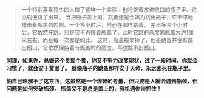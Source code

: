 >一个特别喜爱昆虫的人做了这样一个实验：他将跳蚤放进敞口的瓶子里，它立刻便跳了出来。
当把瓶子盖上时，跳蚤还是会竭力跳出瓶子，它不停地撞击着瓶盖的内侧。一个多小时后，他还在那样跳着。
差不多三个小时后，它依然在跳，只是它不再撞着瓶盖了，此时它跳的高度离瓶盖大约1厘米左右，而且每一次都是如此。
这时，瓶盖被拿掉了，但是跳蚤并没有跳出瓶口，它依然保持着有瓶盖时的高度，再也跳不出瓶口。 

**同理，如果你，总嫌这个贵那个贵，你又不努力改变现状，过了一段时间，你就会习惯了，就会安于贫困了。
就像瓶子的跳蚤那样安于天命，永远困死在瓶子里。**

**怕自己理解不了这东西，这虽然是一个理智的考量，但只要是人就会遇到瓶颈，但问题是如何突破瓶颈。
瓶盖又不是总是盖上的，有机遇你得抓住！**
